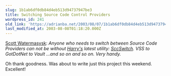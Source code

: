 ```yaml
---
slug: 1b1ab6df0db84d4eb513d94737947be3
title: Switching Source Code Control Providers
wordpress_id: 241
old_link: 'https://adrianba.net/2003/08/07/1b1ab6df0db84d4eb513d94737947be3/'
last_modified_at: 2003-08-08T01:18:20.000Z
---
```


[Scott
Watermasysk](http://scottwater.com/blog/posts/9293.aspx): _Anyone who needs to switch between Source Code
Providers can not be without
[Harry's](http://devhawk.net/default.aspx) latest
utility:
[SccSwitch](http://devhawk.net/art_sccswitch.aspx). VSS
to GotDotNet to Vault ...and so on and so on. Very handy._

Oh thank goodness. Was about to write just this project this
weekend. Excellent!
